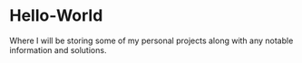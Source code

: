 # Hello-World
Where I will be storing some of my personal projects along with any notable information and solutions. 
